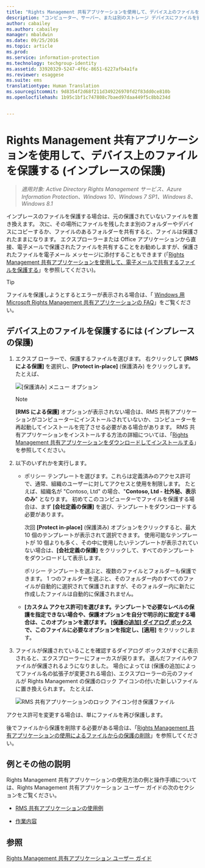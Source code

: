 ```yaml
---
title: "Rights Management 共有アプリケーションを使用して、デバイス上のファイルを保護する (インプレースの保護) | Azure Information Protection"
description: "コンピューター、サーバー、または別のストレージ デバイスにファイルを安全に格納する方法についての手順です。"
author: cabailey
ms.author: cabailey
manager: mbaldwin
ms.date: 09/25/2016
ms.topic: article
ms.prod: 
ms.service: information-protection
ms.technology: techgroup-identity
ms.assetid: 33920329-5247-4f6c-8651-6227afb4a1fa
ms.reviewer: esaggese
ms.suite: ems
translationtype: Human Translation
ms.sourcegitcommit: 9d8354f2d68f211d349226970fd2f83dd0ce810b
ms.openlocfilehash: 1b95c1bf1c747808c7baed97daa449f5c8bb234d


---
```


# <a name="protect-a-file-on-a-device-protect-inplace-by-using-the-rights-management-sharing-application"></a>Rights Management 共有アプリケーションを使用して、デバイス上のファイルを保護する (インプレースの保護)

>*適用対象: Active Directory Rights Management サービス、Azure Information Protection、Windows 10、Windows 7 SP1、Windows 8、Windows 8.1*

インプレースのファイルを保護する場合は、元の保護されていないファイルを置き換えます。 次に、その場所にファイルを残したまま別のフォルダーやデバイスにコピーするか、ファイルのあるフォルダーを共有すると、ファイルは保護されたままになります。 エクスプローラーまたは Office アプリケーションから直接、電子メールで保護されたファイルを共有することをお勧めしますが、保護されたファイルを電子メール メッセージに添付することもできます (「[Rights Management 共有アプリケーションを使用して、電子メールで共有するファイルを保護する](sharing-app-protect-by-email.md)」を参照してください)。

> [!TIP]
> ファイルを保護しようとするとエラーが表示される場合は、「 [Windows 用 Microsoft Rights Management 共有アプリケーションの FAQ](http://go.microsoft.com/fwlink/?LinkId=303971)」をご覧ください。

## <a name="to-protect-a-file-on-a-device-protect-inplace"></a>デバイス上のファイルを保護するには (インプレースの保護)

1.  エクスプ ローラーで、保護するファイルを選びます。 右クリックして **[RMS による保護]** を選択し、**[Protect in-place]** (保護済み) をクリックします。 たとえば、

    ![[保護済み] メニュー オプション](../media/ADRMS_MSRMSApp_SP_CompanyDefined.png)

    > [!NOTE]
    > **[RMS による保護]** オプションが表示されない場合は、RMS 共有アプリケーションがコンピューターにインストールされていないか、コンピューターを再起動してインストールを完了させる必要がある場合があります。 RMS 共有アプリケーションをインストールする方法の詳細については、「[Rights Management 共有アプリケーションをダウンロードしてインストールする](install-sharing-app.md)」を参照してください。

2.  以下のいずれかを実行します。

    -   ポリシー テンプレートを選びます。これらは定義済みのアクセス許可で、通常、組織のユーザーに対してアクセスと使用を制限します。 たとえば、組織名が "Contoso, Ltd" の場合、"**Contoso, Ltd - 社外秘、表示のみ**" となります。 初めてこのコンピューターでファイルを保護する場合は、まず **[会社定義の保護]** を選び、テンプレートをダウンロードする必要があります。

        次回 **[Protect in-place]** (保護済み) オプションをクリックすると、最大 10 個のテンプレートが表示されて選択できます。 使用可能なテンプレートが 10 個よりも多く、その中に使用したいテンプレートが表示されていない場合は、**[会社定義の保護]** をクリックして、すべてのテンプレートをダウンロードして表示します。

        ポリシー テンプレートを選ぶと、複数のファイルとフォルダーも保護できます。 1 つのフォルダーを選ぶと、そのフォルダー内のすべてのファイルが自動的に選択されて保護されますが、そのフォルダー内に新たに作成したファイルは自動的に保護されません。

    -   **[カスタム アクセス許可]**を選びます。テンプレートで必要なレベルの保護を指定できない場合や、保護オプションを自分で明示的に設定する場合は、このオプションを選びます。 [[保護の追加] ダイアログ ボックス](sharing-app-dialog-box.md)で、このファイルに必要なオプションを指定し、**[適用]** をクリックします。

3.  ファイルが保護されていることを確認するダイアログ ボックスがすぐに表示されると、エクスプローラーにフォーカスが戻ります。 選んだファイルやファイルが保護されるようになりました。 場合によっては (保護の追加によってファイル名の拡張子が変更される場合)、エクスプローラーの元のファイルが Rights Management の保護のロック アイコンの付いた新しいファイルに置き換えられます。 たとえば、

    ![RMS 共有アプリケーションのロック アイコン付き保護ファイル](../media/ADRMS_MSRMSApp_Pfile.png)

アクセス許可を変更する場合は、単にファイルを再び保護します。

後でファイルから保護を削除する必要がある場合は、「[Rights Management 共有アプリケーションの使用によるファイルからの保護の削除](sharing-app-remove-protection.md)」を参照してください。

## <a name="examples-and-other-instructions"></a>例とその他の説明
Rights Management 共有アプリケーションの使用方法の例と操作手順については、Rights Management 共有アプリケーション ユーザー ガイドの次のセクションをご覧ください。

-   [RMS 共有アプリケーションの使用例](sharing-app-user-guide.md#examples-for-using-the-rms-sharing-application)

-   [作業内容](sharing-app-user-guide.md#what-do-you-want-to-do)

## <a name="see-also"></a>参照
[Rights Management 共有アプリケーション ユーザー ガイド](sharing-app-user-guide.md)



<!--HONumber=Nov16_HO2-->


